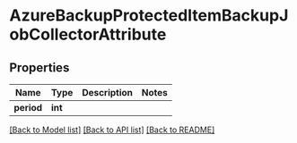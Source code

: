 # AzureBackupProtectedItemBackupJobCollectorAttribute

## Properties
Name | Type | Description | Notes
------------ | ------------- | ------------- | -------------
**period** | **int** |  | 

[[Back to Model list]](../README.md#documentation-for-models) [[Back to API list]](../README.md#documentation-for-api-endpoints) [[Back to README]](../README.md)


